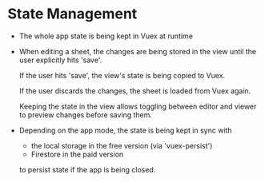 # State Management

* The whole app state is being kept in Vuex at runtime

* When editing a sheet, the changes are being stored in the view until the user explicitly hits 'save'.

    If the user hits 'save', the view's state is being copied to Vuex.
    
    If the user discards the changes, the sheet is loaded from Vuex again.
    
    Keeping the state in the view allows toggling between editor and viewer to preview changes before saving them.

* Depending on the app mode, the state is being kept in sync with

    * the local storage in the free version (via 'vuex-persist')
    * Firestore in the paid version
    
    to persist state if the app is being closed.